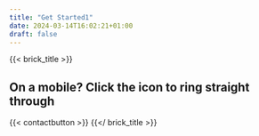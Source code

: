 ```yaml
---
title: "Get Started1"
date: 2024-03-14T16:02:21+01:00
draft: false
---
```


{{< brick_title >}}
## On a mobile? Click the icon to ring straight through
{{< contactbutton >}}
{{</ brick_title >}}
